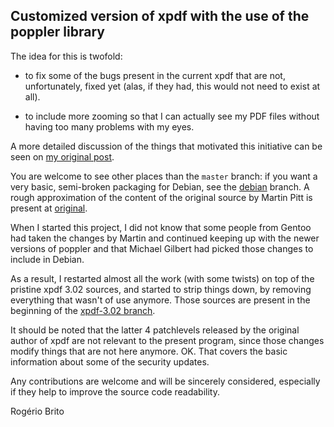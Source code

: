 Customized version of xpdf with the use of the poppler library
--------------------------------------------------------------

The idea for this is twofold:

* to fix some of the bugs present in the current xpdf that are not,
  unfortunately, fixed yet (alas, if they had, this would not need to
  exist at all).

* to include more zooming so that I can actually see my PDF files
  without having too many problems with my eyes.

A more detailed discussion of the things that motivated this initiative
can be seen on [my original post][0].

You are welcome to see other places than the `master` branch: if you
want a very basic, semi-broken packaging for Debian, see the [debian][1]
branch. A rough approximation of the content of the original source by
Martin Pitt is present at [original][2].

When I started this project, I did not know that some people from Gentoo
had taken the changes by Martin and continued keeping up with the newer
versions of poppler and that Michael Gilbert had picked those changes to
include in Debian.

As a result, I restarted almost all the work (with some twists) on top
of the pristine xpdf 3.02 sources, and started to strip things down, by
removing everything that wasn't of use anymore. Those sources are
present in the beginning of the [xpdf-3.02 branch][3].

It should be noted that the latter 4 patchlevels released by the
original author of xpdf are not relevant to the present program, since
those changes modify things that are not here anymore.  OK. That covers
the basic information about some of the security updates.

Any contributions are welcome and will be sincerely considered,
especially if they help to improve the source code readability.


Rogério Brito

[0]: http://rb.doesntexist.org/blog/2010/05/27/please-let-me-zoom-my-documents/
[1]: http://github.com/rbrito/xpdf-poppler/tree/debian
[2]: http://github.com/rbrito/xpdf-poppler/tree/original
[3]: http://github.com/rbrito/xpdf-poppler/tree/xpdf-3.02
